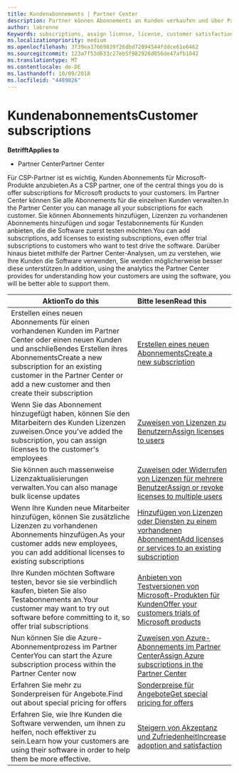 ```yaml
---
title: Kundenabonnements | Partner Center
description: Partner können Abonnements an Kunden verkaufen und über Partner Center verwalten.
author: labrenne
Keywords: subscriptions, assign license, license, customer satisfaction, Azure subscriptions
ms.localizationpriority: medium
ms.openlocfilehash: 3f39ea37669839f26dbd72894544fddce61e6462
ms.sourcegitcommit: 123a7f53d633c27eb5f982926d856de47afb1042
ms.translationtype: MT
ms.contentlocale: de-DE
ms.lasthandoff: 10/09/2018
ms.locfileid: "4489826"
---
```

# <a name="customer-subscriptions"></a><span data-ttu-id="17f13-103">Kundenabonnements</span><span class="sxs-lookup"><span data-stu-id="17f13-103">Customer subscriptions</span></span>

**<span data-ttu-id="17f13-104">Betrifft</span><span class="sxs-lookup"><span data-stu-id="17f13-104">Applies to</span></span>**

-  <span data-ttu-id="17f13-105">Partner Center</span><span class="sxs-lookup"><span data-stu-id="17f13-105">Partner Center</span></span>

<span data-ttu-id="17f13-106">Für CSP-Partner ist es wichtig, Kunden Abonnements für Microsoft-Produkte anzubieten.</span><span class="sxs-lookup"><span data-stu-id="17f13-106">As a CSP partner, one of the central things you do is offer subscriptions for Microsoft products to your customers.</span></span> <span data-ttu-id="17f13-107">Im Partner Center können Sie alle Abonnements für die einzelnen Kunden verwalten.</span><span class="sxs-lookup"><span data-stu-id="17f13-107">In the Partner Center you can manage all your subscriptions for each customer.</span></span> <span data-ttu-id="17f13-108">Sie können Abonnements hinzufügen, Lizenzen zu vorhandenen Abonnements hinzufügen und sogar Testabonnements für Kunden anbieten, die die Software zuerst testen möchten.</span><span class="sxs-lookup"><span data-stu-id="17f13-108">You can add subscriptions, add licenses to existing subscriptions, even offer trial subscriptions to customers who want to test drive the software.</span></span> <span data-ttu-id="17f13-109">Darüber hinaus bietet mithilfe der Partner Center-Analysen, um zu verstehen, wie Ihre Kunden die Software verwenden, Sie werden möglicherweise besser diese unterstützen.</span><span class="sxs-lookup"><span data-stu-id="17f13-109">In addition, using the analytics the Partner Center provides for understanding how your customers are using the software, you will be better able to support them.</span></span>

|**<span data-ttu-id="17f13-110">Aktion</span><span class="sxs-lookup"><span data-stu-id="17f13-110">To do this</span></span>**   |**<span data-ttu-id="17f13-111">Bitte lesen</span><span class="sxs-lookup"><span data-stu-id="17f13-111">Read this</span></span>**   |
|----------------------|:----------------------|
|<span data-ttu-id="17f13-112">Erstellen eines neuen Abonnements für einen vorhandenen Kunden im Partner Center oder einen neuen Kunden und anschließendes Erstellen ihres Abonnements</span><span class="sxs-lookup"><span data-stu-id="17f13-112">Create a new subscription for an existing customer in the Partner Center or add a new customer and then create their subscription</span></span>|[<span data-ttu-id="17f13-113">Erstellen eines neuen Abonnements</span><span class="sxs-lookup"><span data-stu-id="17f13-113">Create a new subscription</span></span>](create-a-new-subscription.md)|
|<span data-ttu-id="17f13-114">Wenn Sie das Abonnement hinzugefügt haben, können Sie den Mitarbeitern des Kunden Lizenzen zuweisen.</span><span class="sxs-lookup"><span data-stu-id="17f13-114">Once you've added the subscription, you can assign licenses to the customer's employees</span></span>  |[<span data-ttu-id="17f13-115">Zuweisen von Lizenzen zu Benutzern</span><span class="sxs-lookup"><span data-stu-id="17f13-115">Assign licenses to users</span></span>](assign-licenses-to-users.md)|
|<span data-ttu-id="17f13-116">Sie können auch massenweise Lizenzaktualisierungen verwalten.</span><span class="sxs-lookup"><span data-stu-id="17f13-116">You can also manage bulk license updates</span></span>   |[<span data-ttu-id="17f13-117">Zuweisen oder Widerrufen von Lizenzen für mehrere Benutzer</span><span class="sxs-lookup"><span data-stu-id="17f13-117">Assign or revoke licenses to multiple users</span></span>](bulk-license-provisioning-for-multiple-users.md)|
|<span data-ttu-id="17f13-118">Wenn Ihre Kunden neue Mitarbeiter hinzufügen, können Sie zusätzliche Lizenzen zu vorhandenen Abonnements hinzufügen.</span><span class="sxs-lookup"><span data-stu-id="17f13-118">As your customer adds new employees, you can add additional licenses to existing subscriptions</span></span>   |[<span data-ttu-id="17f13-119">Hinzufügen von Lizenzen oder Diensten zu einem vorhandenen Abonnement</span><span class="sxs-lookup"><span data-stu-id="17f13-119">Add licenses or services to an existing subscription</span></span>](add-licenses-or-services-to-an-existing-subscription.md)|
|<span data-ttu-id="17f13-120">Ihre Kunden möchten Software testen, bevor sie sie verbindlich kaufen, bieten Sie also Testabonnements an.</span><span class="sxs-lookup"><span data-stu-id="17f13-120">Your customer may want to try out software before committing to it, so offer trial subscriptions</span></span>    |[<span data-ttu-id="17f13-121">Anbieten von Testversionen von Microsoft-Produkten für Kunden</span><span class="sxs-lookup"><span data-stu-id="17f13-121">Offer your customers trials of Microsoft products</span></span>](offer-your-customers-trials-of-microsoft-products.md)|
|<span data-ttu-id="17f13-122">Nun können Sie die Azure-Abonnementprozess im Partner Center</span><span class="sxs-lookup"><span data-stu-id="17f13-122">You can start the Azure subscription process within the Partner Center now</span></span>   |[<span data-ttu-id="17f13-123">Zuweisen von Azure-Abonnements im Partner Center</span><span class="sxs-lookup"><span data-stu-id="17f13-123">Assign Azure subscriptions in the Partner Center</span></span>](assign-azure-subscriptions.md)|
|<span data-ttu-id="17f13-124">Erfahren Sie mehr zu Sonderpreisen für Angebote.</span><span class="sxs-lookup"><span data-stu-id="17f13-124">Find out about special pricing for offers</span></span>   |[<span data-ttu-id="17f13-125">Sonderpreise für Angebote</span><span class="sxs-lookup"><span data-stu-id="17f13-125">Get special pricing for offers</span></span>](get-special-pricing-for-offers.md)|
|<span data-ttu-id="17f13-126">Erfahren Sie, wie Ihre Kunden die Software verwenden, um ihnen zu helfen, noch effektiver zu sein.</span><span class="sxs-lookup"><span data-stu-id="17f13-126">Learn how your customers are using their software in order to help them be more effective.</span></span>   | [<span data-ttu-id="17f13-127">Steigern von Akzeptanz und Zufriedenheit</span><span class="sxs-lookup"><span data-stu-id="17f13-127">Increase adoption and satisfaction</span></span>](increasing-adoption-and-satisfaction.md)   | 

































 

 



